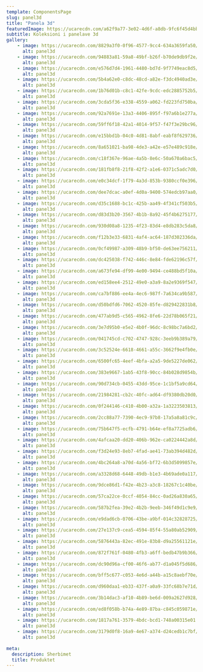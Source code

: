 ```yaml
---
template: ComponentsPage
slug: panel3d
title: "Panela 3d"
featuredImage: https://ucarecdn.com/a62f9a77-3e02-4d6f-a8db-9fc6f45d4bb6/
subtitle: Koleksioni i panelave 3d
gallery:
    - image: https://ucarecdn.com/8829a3f0-0f96-4577-9cc4-634a3659fa50/
      alt: panel3d
    - image: https://ucarecdn.com/94883a81-59a8-49bf-b26f-b70de9db9f2e/
      alt: panel3d
    - image: https://ucarecdn.com/e576d7d4-1961-4480-bd7d-9f7749eac8d5/
      alt: panel3d
    - image: https://ucarecdn.com/5b4a62e0-c8dc-48cd-a82e-f3dc4940ad3e/
      alt: panel3d
    - image: https://ucarecdn.com/1b76d01b-c8c1-42fe-9cdc-edc2885752b5/
      alt: panel3d
    - image: https://ucarecdn.com/3cda5f36-e338-4559-a062-fd223fd750ba/
      alt: panel3d
    - image: https://ucarecdn.com/92a7691e-13a3-4406-895f-f97a6b1e277a/
      alt: panel3d
    - image: https://ucarecdn.com/59ff6f18-42a1-4014-9f57-f47f3e29bc96/
      alt: panel3d
    - image: https://ucarecdn.com/e15bbd1b-04c0-4d81-8abf-eabf8f629736/
      alt: panel3d
    - image: https://ucarecdn.com/8a651021-ba98-4de3-a42e-e57e489c918e/
      alt: panel3d
    - image: https://ucarecdn.com/c18f367e-96ae-4a5b-8e6c-50a670a6bac5/
      alt: panel3d
    - image: https://ucarecdn.com/181fb8f8-21f8-42f2-a1e6-0371c5adc7d0/
      alt: panel3d
    - image: https://ucarecdn.com/e0c34dcf-1f79-4a3d-853b-9380ccf0e396/
      alt: panel3d
    - image: https://ucarecdn.com/dee7dcac-a0ef-4d0a-9400-574edcb97aa0/
      alt: panel3d
    - image: https://ucarecdn.com/d35c1688-bc1c-425b-aa49-4f341cf503b5/
      alt: panel3d
    - image: https://ucarecdn.com/d83d3b20-3567-4b1b-8a92-45f4b6275177/
      alt: panel3d
    - image: https://ucarecdn.com/930d08a8-1235-4f23-83d4-e8db283c5da8/
      alt: panel3d
    - image: https://ucarecdn.com/f12b3e33-6831-4af4-ac64-187d302336da/
      alt: panel3d
    - image: https://ucarecdn.com/0cf49987-a309-48b9-bf50-de63ee756211/
      alt: panel3d
    - image: https://ucarecdn.com/dc425038-f742-446c-8e84-fde62196c57f/
      alt: panel3d
    - image: https://ucarecdn.com/a673fe94-df99-4e00-9494-ce488bd5f10a/
      alt: panel3d
    - image: https://ucarecdn.com/ed158ee4-2512-49e0-a3a9-8a2e9369f547/
      alt: panel3d
    - image: https://ucarecdn.com/ca7bf886-ee4a-4ec6-987f-7a634ca9b587/
      alt: panel3d
    - image: https://ucarecdn.com/d50bdfd6-7062-4520-85fe-d829422831b8/
      alt: panel3d
    - image: https://ucarecdn.com/477ab9d5-c565-4962-8fe6-22d78b065f21/
      alt: panel3d
    - image: https://ucarecdn.com/3e7d95b0-e5e2-4b0f-96dc-8c98bc7a6bd2/
      alt: panel3d
    - image: https://ucarecdn.com/041745cd-c702-4747-928c-3eeb9b389a79/
      alt: panel3d
    - image: https://ucarecdn.com/3c52524e-6618-4661-a55c-3662f9e4fb0e/
      alt: panel3d
    - image: https://ucarecdn.com/6500fc65-4eef-4bfa-a2a5-9de5227de062/
      alt: panel3d
    - image: https://ucarecdn.com/383e9667-1ab5-43f8-90cc-84b028d9854b/
      alt: panel3d
    - image: https://ucarecdn.com/90d734cb-0455-43dd-95ce-1c1bf5a9cd64/
      alt: panel3d
    - image: https://ucarecdn.com/21984281-cb2c-40fc-ad64-df9380db20d0/
      alt: panel3d
    - image: https://ucarecdn.com/0f244146-c410-4b00-a32a-1a3223503813/
      alt: panel3d
    - image: https://ucarecdn.com/2cc88a77-7390-4ec9-97b8-17a5a8a81c9c/
      alt: panel3d
    - image: https://ucarecdn.com/75b647f5-ecfb-4791-b64e-ef8a7725adb6/
      alt: panel3d
    - image: https://ucarecdn.com/4afcaa20-dd20-406b-962e-ca0224442a8d/
      alt: panel3d
    - image: https://ucarecdn.com/f3d24e93-8eb7-4fad-ae41-73ab394d482d/
      alt: panel3d
    - image: https://ucarecdn.com/4bc264a8-a70d-4a56-bf72-6b3d5099857e/
      alt: panel3d
    - image: https://ucarecdn.com/a3328d68-6448-49db-b1e3-4b69ade0a117/
      alt: panel3d
    - image: https://ucarecdn.com/9dce86d1-f42e-4b23-a3c8-18267c1c40be/
      alt: panel3d
    - image: https://ucarecdn.com/57ca22ce-0ccf-4054-84cc-0ad26a830a65/
      alt: panel3d
    - image: https://ucarecdn.com/587b2fea-39e2-4b2b-9eeb-346f49d1c9e9/
      alt: panel3d
    - image: https://ucarecdn.com/e9dad6cb-0706-43be-a9bf-014c32828725/
      alt: panel3d
    - image: https://ucarecdn.com/27e137c9-cea5-4594-85f4-55a80ab52909/
      alt: panel3d
    - image: https://ucarecdn.com/5876443a-82ec-491e-83b8-d9a25561121e/
      alt: panel3d
    - image: https://ucarecdn.com/872f761f-0480-4fb3-a6ff-bedb47b9b366/
      alt: panel3d
    - image: https://ucarecdn.com/dc90d96a-cf00-46f6-ab77-d1a045f5d686/
      alt: panel3d
    - image: https://ucarecdn.com/bff5c677-c053-4e6d-a44b-a15c8aebf70e/
      alt: panel3d
    - image: https://ucarecdn.com/d960daa1-eb33-437f-a0a9-33fc68b7e71d/
      alt: panel3d
    - image: https://ucarecdn.com/3b14dac3-af10-4b89-be6d-009a2627d928/
      alt: panel3d
    - image: https://ucarecdn.com/ed8f058b-b74a-4e89-87ba-c845c059871e/
      alt: panel3d
    - image: https://ucarecdn.com/1817a761-3579-4bdc-bcd1-748a00315e01
      alt: panel3d
    - image: https://ucarecdn.com/3179d0f8-16a9-4e67-a374-d24cedb1c7bf/
      alt: panel3d
  
meta:
  description: Sherbimet
  title: Produktet
---
```


